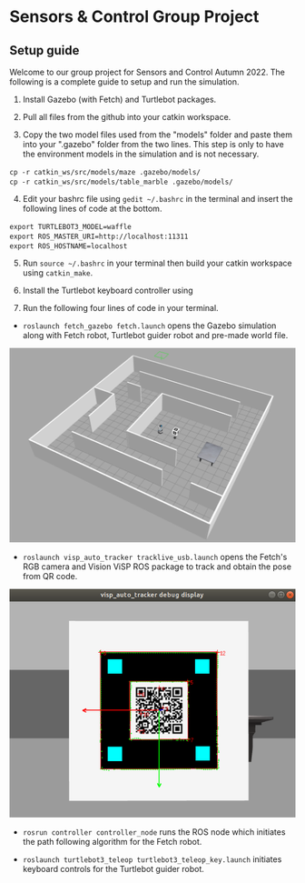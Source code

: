 Sensors & Control Group Project 
======

Setup guide
------

Welcome to our group project for Sensors and Control Autumn 2022. The following is a complete guide to setup and run the simulation. 


1. Install Gazebo (with Fetch) and Turtlebot packages. 

2. Pull all files from the github into your catkin workspace.  

3. Copy the two model files used from the "models" folder and paste them into your ".gazebo" folder from the two lines. This step is only to have the environment models in the simulation and is not necessary.
  
  `cp -r catkin_ws/src/models/maze .gazebo/models/` <br />
  `cp -r catkin_ws/src/models/table_marble .gazebo/models/`

4. Edit your bashrc file using `gedit ~/.bashrc` in the terminal and insert the following lines of code at the bottom. 

`export TURTLEBOT3_MODEL=waffle` <br />
`export ROS_MASTER_URI=http://localhost:11311` <br />
`export ROS_HOSTNAME=localhost` <br />

5. Run `source ~/.bashrc` in your terminal then build your catkin workspace using `catkin_make`.

6. Install the Turtlebot keyboard controller using 

7. Run the following four lines of code in your terminal. 

* `roslaunch fetch_gazebo fetch.launch` opens the Gazebo simulation along with Fetch robot, Turtlebot guider robot and pre-made world file.

![a1](./catkin_ws/src/pic/a1.png)

* `roslaunch visp_auto_tracker tracklive_usb.launch` opens the Fetch's RGB camera and Vision ViSP ROS package to track and obtain the pose from QR code.

![a2](./catkin_ws/src/pic/a2.png)

* `rosrun controller controller_node` runs the ROS node which initiates the path following algorithm for the Fetch robot.

* `roslaunch turtlebot3_teleop turtlebot3_teleop_key.launch` initiates keyboard controls for the Turtlebot guider robot.
